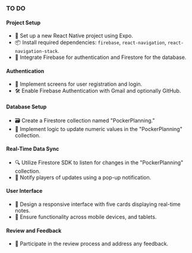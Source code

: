 ### TO DO

#### Project Setup
- 🚀 Set up a new React Native project using Expo.
- 📦 Install required dependencies: `firebase`, `react-navigation`, `react-navigation-stack`.
- 🔗 Integrate Firebase for authentication and Firestore for the database.

#### Authentication
- 🤖 Implement screens for user registration and login.
- 🛠️ Enable Firebase Authentication with Gmail and optionally GitHub.

#### Database Setup
- 🗃️ Create a Firestore collection named "PockerPlanning."
- 🔄 Implement logic to update numeric values in the "PockerPlanning" collection.

#### Real-Time Data Sync
- 🔍 Utilize Firestore SDK to listen for changes in the "PockerPlanning" collection.
- 📣 Notify players of updates using a pop-up notification.

#### User Interface
- 🎨 Design a responsive interface with five cards displaying real-time notes.
- 📱 Ensure functionality across mobile devices, and tablets.

#### Review and Feedback
- 🔄 Participate in the review process and address any feedback.
